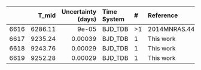 |      |   T_mid |   Uncertainty (days) | Time System   | #   | Reference           |
|-----:|--------:|---------------------:|:--------------|:----|:--------------------|
| 6616 | 6286.11 |              9e-05   | BJD_TDB       | >1  | 2014MNRAS.445.1114A |
| 6617 | 9235.24 |              0.00039 | BJD_TDB       | 1   | This work           |
| 6618 | 9243.76 |              0.00029 | BJD_TDB       | 1   | This work           |
| 6619 | 9252.28 |              0.00029 | BJD_TDB       | 1   | This work           |